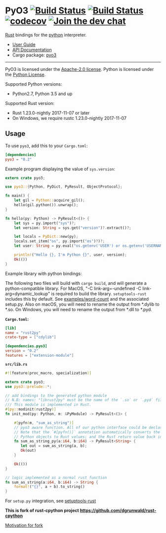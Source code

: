 # PyO3 [![Build Status](https://travis-ci.org/PyO3/pyo3.svg?branch=master)](https://travis-ci.org/PyO3/pyo3) [![Build Status](https://ci.appveyor.com/api/projects/status/github/PyO3/pyo3?branch=master&svg=true)](https://ci.appveyor.com/project/fafhrd91/pyo3) [![codecov](https://codecov.io/gh/PyO3/pyo3/branch/master/graph/badge.svg)](https://codecov.io/gh/PyO3/pyo3) [![Join the dev chat](https://img.shields.io/gitter/room/nwjs/nw.js.svg)](https://gitter.im/PyO3/Lobby)

[Rust](http://www.rust-lang.org/) bindings for the [python](https://www.python.org/) interpreter.

* [User Guide](https://pyo3.github.io/pyo3/guide/)
* [API Documentation](http://pyo3.github.io/pyo3/pyo3/)
* Cargo package: [pyo3](https://crates.io/crates/pyo3)

---

PyO3 is licensed under the [Apache-2.0 license](http://opensource.org/licenses/APACHE-2.0).
Python is licensed under the [Python License](https://docs.python.org/2/license.html).

Supported Python versions:

* Python2.7, Python 3.5 and up

Supported Rust version:

* Rust 1.23.0-nightly 2017-11-07 or later
* On Windows, we require rustc 1.23.0-nightly 2017-11-07

## Usage

To use `pyo3`, add this to your `Cargo.toml`:

```toml
[dependencies]
pyo3 = "0.2"
```

Example program displaying the value of `sys.version`:

```rust
extern crate pyo3;

use pyo3::{Python, PyDict, PyResult, ObjectProtocol};

fn main() {
    let gil = Python::acquire_gil();
    hello(gil.python()).unwrap();
}

fn hello(py: Python) -> PyResult<()> {
    let sys = py.import("sys")?;
    let version: String = sys.get("version")?.extract()?;

    let locals = PyDict::new(py);
    locals.set_item("os", py.import("os")?)?;
    let user: String = py.eval("os.getenv('USER') or os.getenv('USERNAME')", None, Some(&locals))?.extract()?;

    println!("Hello {}, I'm Python {}", user, version);
    Ok(())
}
```

Example library with python bindings:

The following two files will build with `cargo build`, and will generate a python-compatible library.
For MacOS, "-C link-arg=-undefined -C link-arg=dynamic_lookup" is required to build the library.
`setuptools-rust` includes this by default.
See [examples/word-count](examples/word-count) and the associated setup.py.
Also on macOS, you will need to rename the output from \*.dylib to \*.so.
On Windows, you will need to rename the output from \*.dll to \*.pyd.


**`Cargo.toml`:**

```toml
[lib]
name = "rust2py"
crate-type = ["cdylib"]

[dependencies.pyo3]
version = "0.2"
features = ["extension-module"]
```

**`src/lib.rs`**

```rust
#![feature(proc_macro, specialization)]

extern crate pyo3;
use pyo3::prelude::*;

// add bindings to the generated python module
// N.B: names: "librust2py" must be the name of the `.so` or `.pyd` file
/// This module is implemented in Rust.
#[py::modinit(rust2py)]
fn init_mod(py: Python, m: &PyModule) -> PyResult<()> {

    #[pyfn(m, "sum_as_string")]
    // pyo3 aware function. All of our python interface could be declared in a separate module.
    // Note that the `#[pyfn()]` annotation automatically converts the arguments from
    // Python objects to Rust values; and the Rust return value back into a Python object.
    fn sum_as_string_py(a:i64, b:i64) -> PyResult<String> {
       let out = sum_as_string(a, b);
       Ok(out)
    }

    Ok(())
}

// logic implemented as a normal rust function
fn sum_as_string(a:i64, b:i64) -> String {
    format!("{}", a + b).to_string()
}

```

For `setup.py` integration, see [setuptools-rust](https://github.com/PyO3/setuptools-rust)


**This is fork of rust-cpython project https://github.com/dgrunwald/rust-cpython**

[Motivation for fork](https://github.com/PyO3/pyo3/issues/55)

